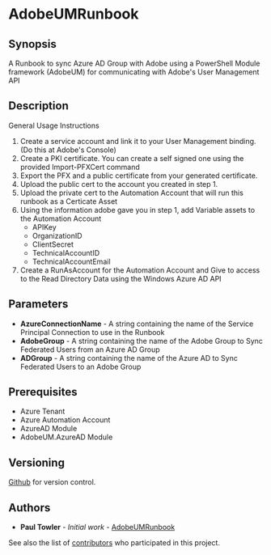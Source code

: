 # AdobeUMRunbook

## Synopsis
A Runbook to sync Azure AD Group with Adobe using a PowerShell Module framework (AdobeUM) for communicating with Adobe's User Management API

## Description
General Usage Instructions</br>
1. Create a service account and link it to your User Management binding. (Do this at Adobe's Console)
2. Create a PKI certificate. You can create a self signed one using the provided Import-PFXCert command
3. Export the PFX and a public certificate from your generated certificate.
4. Upload the public cert to the account you created in step 1.
5. Upload the private cert to the Automation Account that will run this runbook as a Certicate Asset
6. Using the information adobe gave you in step 1, add Variable assets to the Automation Account
    - APIKey
    - OrganizationID
    - ClientSecret
    - TechnicalAccountID
    - TechnicalAccountEmail
7. Create a RunAsAccount for the Automation Account and Give to access to the Read Directory Data using the Windows Azure AD API

## Parameters
- **AzureConnectionName** - A string containing the name of the Service Principal Connection to use in the Runbook 
- **AdobeGroup** - A string containing the name of the Adobe Group to Sync Federated Users from an Azure AD Group
- **ADGroup** - A string containing the name of the Azure AD to Sync Federated Users to an Adobe Group

## Prerequisites
- Azure Tenant 
- Azure Automation Account
- AzureAD Module 
- AdobeUM.AzureAD Module 

## Versioning
[Github](http://github.com/) for version control.

## Authors
* **Paul Towler** - *Initial work* - [AdobeUMRunbook](https://github.com/mrptsai/AdobeUMRunbook)

See also the list of [contributors](https://github.com/mrptsai/AdobeUMRunbook/graphs/contributors) who participated in this project.
